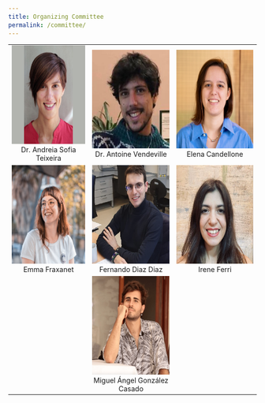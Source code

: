 ```yaml
---
title: Organizing Committee
permalink: /committee/
---
```


<style>
  .committee-img {
    width: 200px;
    height: 200px;
  }
</style>

| | | |
|:-------------------------:|:-------------------------:|:-------------------------:|
| <img src="/assets/images/sofia.png" class="committee-img"> <br> Dr. Andreia Sofia Teixeira | <img src="/assets/images/antoine.png" class="committee-img"> <br> Dr. Antoine Vendeville | <img src="/assets/images/elena.jpeg" class="committee-img"> <br> Elena Candellone |
| <img src="/assets/images/emma.jpg" class="committee-img"> <br> Emma Fraxanet | <img src="/assets/images/fer.png" class="committee-img"> <br> Fernando Diaz Diaz | <img src="/assets/images/irene.jpeg" class="committee-img"> <br> Irene Ferri |
|| <img src="/assets/images/miguel.png" class="committee-img">  <br> Miguel Ángel González Casado | |
